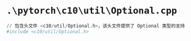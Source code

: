 # `.\pytorch\c10\util\Optional.cpp`

```py
// 包含头文件 <c10/util/Optional.h>，该头文件提供了 Optional 类型的支持
#include <c10/util/Optional.h>
```